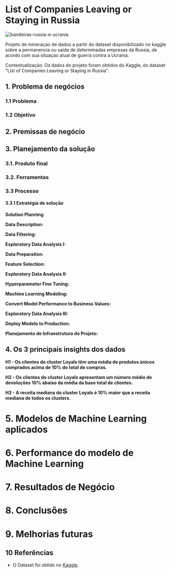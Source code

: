 # List of Companies Leaving or Staying in Russia

![bandeiras-russia-e-ucrania](https://github.com/rnlobao/Faculdade/assets/66230142/6fdd633a-a3c7-4c52-b362-49cfe33d2538)


Projeto de mineraçao de dados a partir do dataset disponibilizado no kaggle sobre a permanencia ou saida de determinadas empresas da Russia, de acordo com sua situaçao atual de guerra contra a Ucrania.

Contextualização:
Os dados do projeto foram obtidos do Kaggle, do dataset "List of Companies Leaving or Staying in Russia".

## 1. Problema de negócios
### 1.1 Problema
<!-- A Stand Out Brands é uma empresa que comercializa roupas de marca de segunda linha no modelo outlet.
Tendo atingindo a marca de 5000 clientes, o time de marketing percebeu que alguns deles compram produtos de alto ticket, com alta frequência, e contribuem de forma significativa no faturamento da empresa.

Tendo identificado esta oportunidade de aumentar o faturamento, decidiram criar um programa de fidelidade para estes clientes, chamado de "Loyals". Logo, precisam que seja criada uma estrutura que identifique o perfil dos clientes mais valiosos, bem como dos demais grupos de clientes.

Com base no programa Loyals, o time de marketing tomará ações direcionadas a este público, visando aumentar sua retenção.
Também fará ações através das redes sociais através de publicidade direcionada, visando atingir clientes com perfil similar, aumentando assim o número de clientes no programa. -->

### 1.2 Objetivo
<!-- Agrupar os mais de 5000 clientes em grupos por perfil de consumo, e identificar os clientes mais valiosos.

Além disso, as seguintes questões de negócio devem ser respondidas à área de marketing:

- Quem são as pessoas elegíveis para participar do programa Loyals?
- Quantos clientes farão parte do grupo?
- Quais são as principais características desses clientes?
- Qual a porcentagem de contribuição de faturamento, vinda do Loyals?
- Qual a expectativa de faturamento desse grupo para os próximos meses?
- Quais as condições para uma pessoa ser elegível ao Loyals?
- Quais as condições para uma pessoa ser removida do Loyals?
- Qual a garantia que o programa Loyals é melhor que o restante da base?
- Quais ações do time de marketing pode realizar para aumentar o faturamento? -->

## 2. Premissas de negócio
<!-- O time de marketing precisa visualizar os perfis de cada grupo de clientes dentro da ferramenta de visualização Metabase, já utilizada pela empresa. -->

## 3. Planejamento da solução
### 3.1. Produto final
<!-- O que será entregue efetivamente?
- Um dashboard dentro da ferramenta Metabase, que detalha os perfis de cada grupo de clientes.
- Respostas às questões de negócio. -->

### 3.2. Ferramentas
<!-- Quais ferramentas serão usadas no processo?
- Python 3.8.0;
- Jupyter Notebook;
- Git e Github;
- Coggle Mindmaps;
- Pandas Profiling, Metabase;
- Algoritmos de Clusterização;
- Técnicas de Embedding;
- Crontab e Papermill;
- Serviços AWS: S3 (armazenamento), EC2 (servidor) e RDS (banco de dados). -->


### 3.3 Processo
#### 3.3.1 Estratégia de solução
<!-- Com base no objetivo do projeto, trata-se de um projeto de clusterização (agrupamento).

Minha estratégia para resolver esse desafio, baseado na metodologia CRISP-DS, é detalhada pelo plano abaixo: -->

**Solution Planning**
<!-- - Planejamento da solução, considerando o contexto de negócio. -->

**Data Description:**
<!-- - Coletar dados na AWS EC2.
- Compreender o significado de cada atributo dos interessados.
- Renomear colunas, compreender dimensões e tipos dos dados.
- Identificar e tratar dados nulos.
- Padronizar tipos de dados.
- Analisar atributos através de estatística descritiva. -->

**Data Filtering:**
<!-- - Filtrar dados de acordo com análise da estatística descritiva.

**Feature Engineering:**
- Alterar a granularidade dos dados passando de nota fiscal emitida para cliente.
- Criar features na granularidade cliente. -->

**Exploratory Data Analysis I:**
<!-- - Realizar uma análise univariada com uso do Pandas Profiling, para:
  - Analisar variáveis com alta variabilidade, candidatas a insumo dos modelos.
  - Analisar outliers inconsistentes, a fim de filtrá-los nos próximos ciclos.
- Realizar uma análise bivariada, identificando visualmente variáveis sem variabilidade. -->

**Data Preparation:**
<!-- - Aplicar transformações nas features, facilitando o aprendizado dos modelos. -->

**Feature Selection:**
<!-- - Selecionar as features com maior variabilidade, visando melhorar a performance dos modelos.  
- Analisar o resultado em conjunto com a análise realizada na EDA. -->

**Exploratory Data Analysis II:**
<!-- - Realizar um estudo do espaço de dados, buscando um espaço mais organizado com embedding. -->

**Hyperparameter Fine Tuning:**
<!-- - Experimentação de modelos de clusterização com diferentes Ks (quantidade de grupos), no espaço de features e no espaço de embedding.
- Fazer um ajuste fino de hiperparâmetros em cada modelo, identificando o melhor conjunto de parâmetros para maximizar sua capacidade de aprendizagem.
- Comparação de performance dos modelos com SS Score em cada espaço.
- Escolher o melhor modelo e número de grupos, considerando performance e facilidade para tomada de decisão para o negócio.
- Realizar análise de silhueta, para verificação da qualidade da clusterização. -->

**Machine Learning Modeling:**
<!-- - Rodar o algoritmo escolhido com parâmetros e o número de K escolhidos, no espaço de dados escolhido.
- Confirmar performance com SS Score. -->

**Convert Model Performance to Business Values:**
<!-- - Criar planilha de perfil de cada grupo de clientes.
- Plotar resultados traduzindo ao time de negócios. -->

**Exploratory Data Analysis III:**
<!-- - Criar mindmap de hipóteses de negócio.
- Criar, priorizar e validar hipóteses.
- Responder as questões de negócio ao time de marketing. -->

**Deploy Modelo to Production:**
<!-- - Inserir dados no banco de dados AWS RDS.
- Planejar deploy, desenhando arquitetura da infra.
- Construir e testar a infra localmente.
- Construir e testar a infra em nuvem na AWS.
- Construir e validar o dashboard no Metabase. -->

**Planejamento de Infraestrutura do Projeto:**

<!-- <img src="https://github.com/nortonvanz/Fidelity-Program/blob/pa005_norton_vanz/images/architecture_planning.jpeg?raw=true" alt="architecture_planning" title="Planejamento de Infraestrutura Local e em Cloud" align="center" height="600" class="center"/> -->

## 4. Os 3 principais insights dos dados
<!-- Durante a análise exploratória de dados, foram gerados insights ao time de negócio, através da validação das hipóteses.

Insights são informações novas, ou que contrapõem crenças até então estabelecidas do time de negócio. São também acionáveis, possibilitando ação para direcionar resultados futuros. -->

**H1 - Os clientes do cluster Loyals têm uma média de produtos únicos comprados acima de 10% do total de compras.**

<!-- Verdadeiro: 50% do volume de produtos únicos veio do cluster Loyals.

* Insight de negócio: Aplicar estratégias de marketing para oferecer produtos similares para os demais clusters, tomando como base os comprados pelos Loyals, visando reduzir a distância entre ambos neste quesito. -->

**H2 - Os clientes do cluster Loyals apresentam um número médio de devoluções 10% abaixo da média da base total de clientes.**

<!-- Falso: o cluster Insider tem um número médio de devoluções 256% maior que a média da base total de clientes.

* Insight de negócio: Dado o número de devoluções bem acima do esperado, realizar levantamento detalhado de custos de logística reversa com área responsável, avaliando o impacto negativo frente as demais características positivas do Loyals. -->

**H3 - A receita mediana do cluster Loyals é 10% maior que a receita mediana de todos os clusters.**

<!-- Verdadeiro: a receita mediana do cluster Loyals é 155% (1.5x) maior do que a receita mediana de todos os clusters.

* Insight de negócio: Destinar time dedicado da área de marketing para cuidar do relacionamento com os Loyals, dada representatividade do faturamento dentro da empresa, em relação ao negócio. -->

# 5. Modelos de Machine Learning aplicados
<!-- Foram aplicados 4 modelos de clusterização: K-Means, GMM (Gaussian Mixture Model), HC (Hierarchical Clustering) e DBScan.

Os 4 modelos foram testados considerando 2 a 12 possíveis grupos de clientes (k). Acima de 12, dificultaria o trabalho do time de marketing.

Estes testes foram realizados tanto no espaço de features (espaço original de dados), como no espaço de embedding.

Os algoritmos utilizados para a criação dos espaços de embedding foram: PCA, UMAP, t-SNE e um embedding baseado em árvores com Random Forest. -->

# 6. Performance do modelo de Machine Learning
<!-- A performance dos modelos foi medida com a métrica SS (Silhouette Score), visto que ela é aplicável a todos os modelos de clusterização testados.

O melhor resultado foi obtido com o modelo HC, com k=8, no espaço de embedding gerado pelo UMAP, com SS = 0.55. Desta forma, este foi o modelo eleito para deploy em produção. -->

# 7. Resultados de Negócio
<!-- As questões de negócio foram respondidas dentro do Jupyter Notebook, no ciclo 8.

Referente a resultados financeiros, partimos do fato de que a receita mediana do cluster Loyals é (1.5x) maior do que a receita mediana de todos os clusters, como já exposto.

Com a premissa que o time de marketing da Stand Out Brands, através do projeto, aumentará em 10% o número de Loyals no próximo ano, teremos em 10% da base um aumento mediano de faturamento de 1.5x.

O número de clientes Loyals no último ano (373 dias) é: 1786.
O número de clientes Loyals esperado para o próximo ano é de: 1965.
Teremos portanto 179 novos clientes.

Assumindo a mesma mediana de faturamento por Loyal, a expectativa de incremento de faturamento é de $280665.

O detalhamento dos cálculos também encontra-se no Jupyter Notebook, no ciclo 8. -->

<!-- ### Dashboard dos Grupos de Clientes no Metabase -->

<!-- <img src="https://github.com/nortonvanz/Fidelity-Program/blob/pa005_norton_vanz/images/loyals_dashboard.jpeg?raw=true" alt="loyals_dashboard" title="Dashboard dos Grupos de Clientes no Metabase" align="center" height="600" class="center"/> -->

# 8. Conclusões
<!-- Com base nos resultados de negócio, conclui-se que o objetivo do projeto foi atingido.

Com a solução de dados entregue, a Stand Out Brands possui agora um programa de fidelidade robusto e lucrativo.

Ações de marketing direcionadas para os demais grupos de clientes também poderão ser realizadas, aumentando ainda mais o alcance do trabalho desenvolvido.   -->

# 9. Melhorias futuras
<!-- - Criar mais features a partir das já existentes, buscando gerar mais insumos para o aprendizado dos modelos.
- Utilizar uma ferramenta para gerenciamento de ambiente virtual mais eficiente, como o Poetry. -->


## 10 Referências
* O Dataset foi obtido no [Kaggle](https://www.kaggle.com/datasets/vadimtynchenko/list-of-companies-leaving-or-staying-in-russia).
